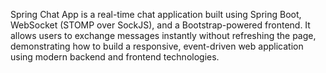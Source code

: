 Spring Chat App is a real-time chat application built using Spring Boot, WebSocket (STOMP over SockJS), and a Bootstrap-powered frontend. It allows users to exchange messages instantly without refreshing the page, demonstrating how to build a responsive, event-driven web application using modern backend and frontend technologies.
